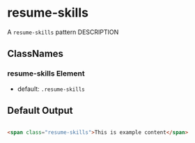 # resume-skills

A `resume-skills` pattern DESCRIPTION

## ClassNames

### resume-skills Element 

* default: `.resume-skills`


## Default Output

```html

<span class="resume-skills">This is example content</span>

```
